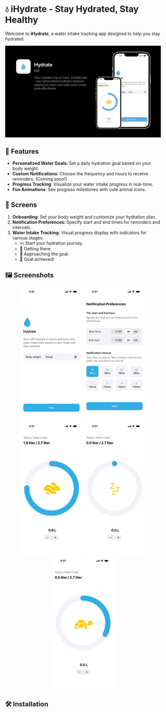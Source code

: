 # 💧 iHydrate - Stay Hydrated, Stay Healthy

Welcome to **iHydrate**, a water intake tracking app designed to help you stay hydrated.

<div align="center">
  <img src="images/Thumbnail.png" alt="Onboarding Screen 01"/>
</div>

## 🌟 Features

- **Personalized Water Goals**: Set a daily hydration goal based on your body weight.
- **Custom Notifications**: Choose the frequency and hours to receive reminders. (Coming soon!)
- **Progress Tracking**: Visualize your water intake progress in real-time.
- **Fun Animations**: See progress milestones with cute animal icons.

## 📱 Screens

1. **Onboarding**: Set your body weight and customize your hydration plan.
2. **Notification Preferences**: Specify start and end times for reminders and intervals.
3. **Water Intake Tracking**: Visual progress display with indicators for various stages:
   - 💤 Start your hydration journey.
   - 🐢 Getting there.
   - 🐇 Approaching the goal.
   - 👏 Goal achieved!

## 🖼️ Screenshots

<div align="center">
  <img src="images/Onboarding Screen 01 (Body weight).jpg" alt="Onboarding Screen 01" width="200"/>
  <img src="images/Onboarding Screen 02 (Notification Preferences).png" alt="Onboarding Screen 02" width="200"/></br>
  <img src="images/Today's Intank progress (Liter) 2.jpg" alt="Today's Intake Progress" width="200"/>
  <img src="images/Today's Intank progress (Liter) Copy.jpg" alt="Today's Intake Progress Copy" width="200"/>
  <img src="images/Today's Intank progress (Liter).jpg" alt="Today's Intake Progress Final" width="200"/>
</div>

## 🛠️ Installation

